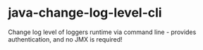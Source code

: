 # java-change-log-level-cli
Change log level of loggers runtime via command line - provides authentication, and no JMX is required!
